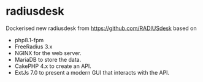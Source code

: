 # radiusdesk
Dockerised new radiusdesk from https://github.com/RADIUSdesk based on 
 - php8.1-fpm
 - FreeRadius 3.x
 - NGINX for the web server.
 - MariaDB to store the data.
 - CakePHP 4.x to create an API.
 - ExtJs 7.0 to present a modern GUI that interacts with the API.